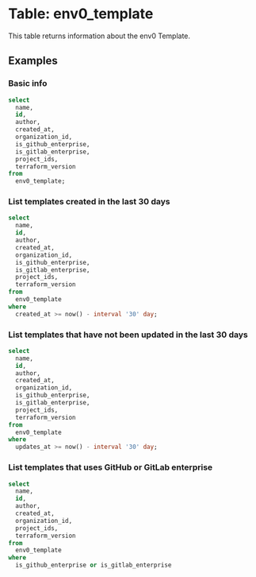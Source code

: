 # Table: env0_template

This table returns information about the env0 Template.

## Examples

### Basic info

```sql
select
  name,
  id,
  author,
  created_at,
  organization_id,
  is_github_enterprise,
  is_gitlab_enterprise,
  project_ids,
  terraform_version
from
  env0_template;
```

### List templates created in the last 30 days

```sql
select
  name,
  id,
  author,
  created_at,
  organization_id,
  is_github_enterprise,
  is_gitlab_enterprise,
  project_ids,
  terraform_version
from
  env0_template
where
  created_at >= now() - interval '30' day;
```

### List templates that have not been updated in the last 30 days

```sql
select
  name,
  id,
  author,
  created_at,
  organization_id,
  is_github_enterprise,
  is_gitlab_enterprise,
  project_ids,
  terraform_version
from
  env0_template
where
  updates_at >= now() - interval '30' day;
```

### List templates that uses GitHub or GitLab enterprise

```sql
select
  name,
  id,
  author,
  created_at,
  organization_id,
  project_ids,
  terraform_version
from
  env0_template
where
  is_github_enterprise or is_gitlab_enterprise
```
